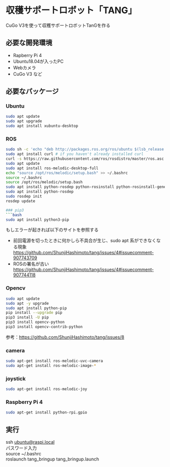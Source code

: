 # 収穫サポートロボット「TANG」
CuGo V3を使って収穫サポートロボットTanGを作る

## 必要な開発環境
- Rapberry Pi 4
- Ubuntu18.04が入ったPC
- Webカメラ
- CuGo V3 など

## 必要なパッケージ
### Ubuntu
```bash
sudo apt update
sudo apt upgrade
sudo apt install xubuntu-desktop
```

### ROS
```bash
sudo sh -c 'echo "deb http://packages.ros.org/ros/ubuntu $(lsb_release -sc) main" > /etc/apt/sources.list.d/ros-latest.list'
sudo apt install curl # if you haven't already installed curl
curl -s https://raw.githubusercontent.com/ros/rosdistro/master/ros.asc | sudo apt-key add -
sudo apt update
sudo apt install ros-melodic-desktop-full
echo "source /opt/ros/melodic/setup.bash" >> ~/.bashrc
source ~/.bashrc
source /opt/ros/melodic/setup.bash
sudo apt install python-rosdep python-rosinstall python-rosinstall-generator python-wstool build-essential
sudo apt install python-rosdep
sudo rosdep init
rosdep update

### pip3
```bash
sudo apt install python3-pip  
```
もしエラーが起きれば以下のサイトを参照する
- 前回電源を切ったときに何かしら不具合が生じ、sudo apt 系ができなくなる現象
https://github.com/ShunjiHashimoto/tang/issues/4#issuecomment-907743709
- ROSの署名が古い
https://github.com/ShunjiHashimoto/tang/issues/4#issuecomment-907744118

### Opencv
```bash
sudo apt update 
sudo apt -y upgrade
sudo apt install python-pip
pip install --upgrade pip
pip3 install -U pip
pip3 install opencv-python
pip3 install opencv-contrib-python
```
参考：https://github.com/ShunjiHashimoto/tang/issues/8

### camera
```bash
sudo apt-get install ros-melodic-uvc-camera  
sudo apt-get install ros-melodic-image-*  
```
### joystick
```bash
sudo apt-get install ros-melodic-joy
```
### Raspberry Pi 4
```bash
sudo apt-get install python-rpi.gpio
```

## 実行
ssh ubuntu@raspi.local  
パスワード入力  
source ~/.bashrc  
roslaunch tang_bringup tang_bringup.launch  
